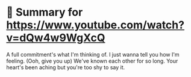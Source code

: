 # 🎥 Summary for https://www.youtube.com/watch?v=dQw4w9WgXcQ

A full commitment's what I'm thinking of. I just wanna tell you how I'm feeling. (Ooh, give you up) We've known each other for so long. Your heart's been aching but you're too shy to say it.